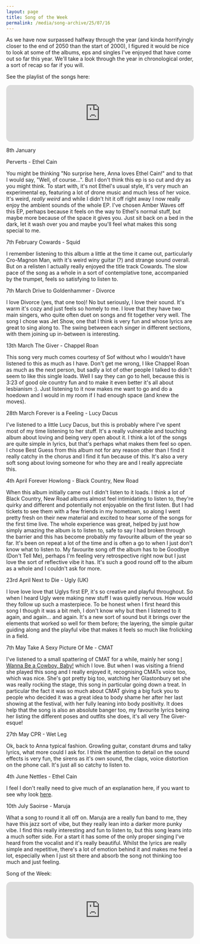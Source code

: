 ```yaml
---
layout: page
title: Song of the Week
permalink: /media/song-archive/25/07/16
---
```


As we have now surpassed halfway through the year (and kinda horrifyingly closer to the end of 2050 than the start of 2000), I figured it would be nice to look at some of the albums, eps and singles I've enjoyed that have come out so far this year. We'll take a look through the year in chronological order, a sort of recap so far if you will.

See the playlist of the songs here:

<iframe style="border-radius:12px" src="https://open.spotify.com/embed/playlist/0YpVGgUF7913aQHIphVSqU?utm_source=generator&theme=0" width="100%" height="152" frameBorder="0" allowfullscreen="" allow="autoplay; clipboard-write; encrypted-media; fullscreen; picture-in-picture" loading="lazy"></iframe>

8th January

Perverts - Ethel Cain

You might be thinking "No surprise here, Anna loves Ethel Cain!" and to that I would say, "Well, of course...". But I don't think this ep is so cut and dry as you might think. To start with, it's not Ethel's usual style, it's very much an experimental ep, featuring a lot of drone music and much less of her voice. It's weird, *really weird* and while I didn't hit it off right away I now really enjoy the ambient sounds of the whole EP. I've chosen Amber Waves off this EP, perhaps because it feels on the way to Ethel's normal stuff, but maybe more because of the space it gives you. Just sit back on a bed in the dark, let it wash over you and maybe you'll feel what makes this song special to me.

7th February
Cowards - Squid

I remember listening to this album a little at the time it came out, particularly Cro-Magnon Man, with it's weird winy guitar (?) and strange sound overall. But on a relisten I actually really enjoyed the title track Cowards. The slow pace of the song as a whole in a sort of contemplative tone, accompanied by the trumpet, feels so satisfying to listen to.

7th March
Drive to Goldenhammer - Divorce

I love Divorce (yes, that one too)! No but seriously, I love their sound. It's warm it's cozy and just feels so homely to me. I love that they have two main singers, who quite often duet on songs and fit together very well. The song I chose was Jet Show, one that I think is very fun and whose lyrics are great to sing along to. The swing between each singer in different sections, with them joining up in-between is interesting.

13th March
The Giver - Chappel Roan

This song very much comes courtesy of Sof without who I wouldn't have listened to this as much as I have. Don't get me wrong, I like Chappel Roan as much as the next person, but sadly a lot of other people I talked to didn't seem to like this single loads. Well I say they can go to hell, because this is 3:23 of good ole country fun and to make it even better it's all about lesbianism :). Just listening to it now makes me want to go and do a hoedown and I would in my room if I had enough space (and knew the moves).

28th March
Forever is a Feeling - Lucy Dacus

I've listened to a little Lucy Dacus, but this is probably where I've spent most of my time listening to her stuff. It's a really vulnerable and touching album about loving and being very open about it. I think a lot of the songs are quite simple in lyrics, but that's perhaps what makes them feel so open. I chose Best Guess from this album not for any reason other than I find it really catchy in the chorus and I find it fun because of this. It's also a very soft song about loving someone for who they are and I really appreciate this.

4th April
Forever Howlong - Black Country, New Road

When this album initially came out I didn't listen to it loads. I think a lot of Black Country, New Road albums almost feel intimidating to listen to, they're quirky and different and potentially not enjoyable on the first listen. But I had tickets to see them with a few friends in my hometown, so along I went pretty fresh on their new material and excited to hear some of the songs for the first time live. The whole experience was great, helped by just how simply amazing the album is to listen to, safe to say I had broken through the barrier and this has become probably my favourite album of the year so far. It's been on repeat a lot of the time and is often a go to when I just don't know what to listen to. My favourite song off the album has to be Goodbye (Don't Tell Me), perhaps I'm feeling very retrospective right now but I just love the sort of reflective vibe it has. It's such a good round off to the album as a whole and I couldn't ask for more.

23rd April
Next to Die - Ugly (UK)

I love love love that Uglys first EP, it's so creative and playful throughout. So when I heard Ugly were making new stuff I was quietly nervous. How would they follow up such a masterpiece. To be honest when I first heard this song I though it was a bit meh, I don't know why but then I listened to it again, and again... and again. It's a new sort of sound but it brings over the elements that worked so well for them before; the layering, the simple guitar guiding along and the playful vibe that makes it feels so much like frolicking in a field.

7th May
Take A Sexy Picture Of Me - CMAT

I've listened to a small spattering of CMAT for a while, mainly her song [I Wanna Be a Cowboy, Baby!](https://open.spotify.com/track/7uFejCG9QDaxbmDv66Qoew?si=9e6882b16ae740c5) which I love. But when I was visiting a friend she played this song and I really enjoyed it, recognising CMATs voice too, which was nice. She's got pretty big too, watching her Glastonbury set she was really rocking the stage, this song in particular going down a treat. In particular the fact it was so much about CMAT giving a big fuck you to people who decided it was a great idea to body shame her after her last showing at the festival, with her fully leaning into body positivity. It does help that the song is also an absolute banger too, my favourite lyrics being her listing the different poses and outfits she does, it's all very The Giver-esque!

27th May
CPR - Wet Leg

Ok, back to Anna typical fashion. Growling guitar, constant drums and talky lyrics, what more could I ask for. I think the attention to detail on the sound effects is very fun, the sirens as it's own sound, the claps, voice distortion on the phone call. It's just all so catchy to listen to.

4th June
Nettles - Ethel Cain

I feel I don't really need to give much of an explanation here, if you want to see why look [here](/media/song-archive/25/06/09).

10th July
Saoirse - Maruja

What a song to round it all off on. Maruja are a really fun band to me, they have this jazz sort of vibe, but they really lean into a darker more punky vibe. I find this really interesting and fun to listen to, but this song leans into a much softer side. For a start it has some of the only proper singing I've heard from the vocalist and it's really beautiful. Whilst the lyrics are really simple and repetitive, there's a lot of emotion behind it and makes me feel a lot, especially when I just sit there and absorb the song not thinking too much and just feeling.

Song of the Week:

<iframe style="border-radius:12px" src="https://open.spotify.com/embed/track/6u5Xa32hIeKiBaWaITVoQE?utm_source=generator" width="100%" height="152" frameBorder="0" allowfullscreen="" allow="autoplay; clipboard-write; encrypted-media; fullscreen; picture-in-picture" loading="lazy"></iframe>
